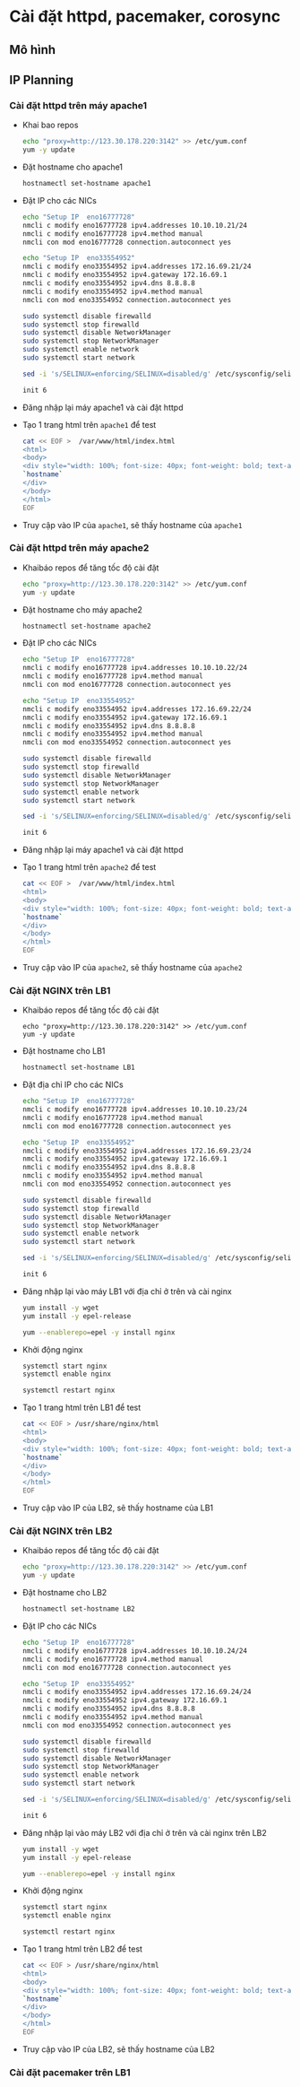 # Cài đặt httpd, pacemaker, corosync
## Mô hình

## IP Planning 

### Cài đặt httpd trên máy apache1

- Khai bao repos
  ```sh 
  echo "proxy=http://123.30.178.220:3142" >> /etc/yum.conf 
  yum -y update
  ```

- Đặt hostname cho apache1 
  ```sh
  hostnamectl set-hostname apache1
  ```

- Đặt IP cho các NICs 
  ```sh
  echo "Setup IP  eno16777728"
  nmcli c modify eno16777728 ipv4.addresses 10.10.10.21/24
  nmcli c modify eno16777728 ipv4.method manual
  nmcli con mod eno16777728 connection.autoconnect yes

  echo "Setup IP  eno33554952"
  nmcli c modify eno33554952 ipv4.addresses 172.16.69.21/24
  nmcli c modify eno33554952 ipv4.gateway 172.16.69.1
  nmcli c modify eno33554952 ipv4.dns 8.8.8.8
  nmcli c modify eno33554952 ipv4.method manual
  nmcli con mod eno33554952 connection.autoconnect yes

  sudo systemctl disable firewalld
  sudo systemctl stop firewalld
  sudo systemctl disable NetworkManager
  sudo systemctl stop NetworkManager
  sudo systemctl enable network
  sudo systemctl start network

  sed -i 's/SELINUX=enforcing/SELINUX=disabled/g' /etc/sysconfig/selinux

  init 6
  ```

- Đăng nhập lại máy apache1 và cài đặt httpd


- Tạo 1 trang html trên `apache1` để test 
  ```sh
  cat << EOF >  /var/www/html/index.html
  <html>
  <body>
  <div style="width: 100%; font-size: 40px; font-weight: bold; text-align: center;">
  `hostname`
  </div>
  </body>
  </html>
  EOF
  ```
- Truy cập vào IP của `apache1`, sẽ thấy hostname của `apache1`

### Cài đặt httpd trên máy apache2

- Khaibáo repos để tăng tốc độ cài đặt
  ```sh
  echo "proxy=http://123.30.178.220:3142" >> /etc/yum.conf 
  yum -y update
  ```

- Đặt hostname cho máy apache2
  ```sh
  hostnamectl set-hostname apache2
  ```
  
- Đặt IP cho các NICs
  ```sh
  echo "Setup IP  eno16777728"
  nmcli c modify eno16777728 ipv4.addresses 10.10.10.22/24
  nmcli c modify eno16777728 ipv4.method manual
  nmcli con mod eno16777728 connection.autoconnect yes

  echo "Setup IP  eno33554952"
  nmcli c modify eno33554952 ipv4.addresses 172.16.69.22/24
  nmcli c modify eno33554952 ipv4.gateway 172.16.69.1
  nmcli c modify eno33554952 ipv4.dns 8.8.8.8
  nmcli c modify eno33554952 ipv4.method manual
  nmcli con mod eno33554952 connection.autoconnect yes

  sudo systemctl disable firewalld
  sudo systemctl stop firewalld
  sudo systemctl disable NetworkManager
  sudo systemctl stop NetworkManager
  sudo systemctl enable network
  sudo systemctl start network

  sed -i 's/SELINUX=enforcing/SELINUX=disabled/g' /etc/sysconfig/selinux

  init 6
  ```

- Đăng nhập lại máy apache1 và cài đặt httpd


- Tạo 1 trang html trên `apache2` để test 
  ```sh
  cat << EOF >  /var/www/html/index.html
  <html>
  <body>
  <div style="width: 100%; font-size: 40px; font-weight: bold; text-align: center;">
  `hostname`
  </div>
  </body>
  </html>
  EOF
  ```
- Truy cập vào IP của `apache2`, sẽ thấy hostname của `apache2`
### Cài đặt NGINX trên LB1

- Khaibáo repos để tăng tốc độ cài đặt
  ```
  echo "proxy=http://123.30.178.220:3142" >> /etc/yum.conf 
  yum -y update
  ```

- Đặt hostname cho LB1
  ```sh
  hostnamectl set-hostname LB1
  ```

- Đặt địa chỉ IP cho các NICs
  ```sh
  echo "Setup IP  eno16777728"
  nmcli c modify eno16777728 ipv4.addresses 10.10.10.23/24
  nmcli c modify eno16777728 ipv4.method manual
  nmcli con mod eno16777728 connection.autoconnect yes

  echo "Setup IP  eno33554952"
  nmcli c modify eno33554952 ipv4.addresses 172.16.69.23/24
  nmcli c modify eno33554952 ipv4.gateway 172.16.69.1
  nmcli c modify eno33554952 ipv4.dns 8.8.8.8
  nmcli c modify eno33554952 ipv4.method manual
  nmcli con mod eno33554952 connection.autoconnect yes

  sudo systemctl disable firewalld
  sudo systemctl stop firewalld
  sudo systemctl disable NetworkManager
  sudo systemctl stop NetworkManager
  sudo systemctl enable network
  sudo systemctl start network

  sed -i 's/SELINUX=enforcing/SELINUX=disabled/g' /etc/sysconfig/selinux

  init 6
  ```

- Đăng nhập lại vào máy LB1 với địa chỉ ở trên và cài nginx
  ```sh
  yum install -y wget 
  yum install -y epel-release
  
  yum --enablerepo=epel -y install nginx
  ```

- Khởi động nginx
  ```sh
  systemctl start nginx 
  systemctl enable nginx 

  systemctl restart nginx 
  ```
  
- Tạo 1 trang html trên LB1 để test 
  ```sh
  cat << EOF > /usr/share/nginx/html
  <html>
  <body>
  <div style="width: 100%; font-size: 40px; font-weight: bold; text-align: center;">
  `hostname`
  </div>
  </body>
  </html>
  EOF
  ```
- Truy cập vào IP của LB2, sẽ thấy hostname của LB1

### Cài đặt NGINX trên LB2 
- Khaibáo repos để tăng tốc độ cài đặt
  ```sh
  echo "proxy=http://123.30.178.220:3142" >> /etc/yum.conf 
  yum -y update
  ```
- Đặt hostname cho LB2
  ```sh
  hostnamectl set-hostname LB2
  ```
- Đặt IP cho các NICs
  ```sh
  echo "Setup IP  eno16777728"
  nmcli c modify eno16777728 ipv4.addresses 10.10.10.24/24
  nmcli c modify eno16777728 ipv4.method manual
  nmcli con mod eno16777728 connection.autoconnect yes

  echo "Setup IP  eno33554952"
  nmcli c modify eno33554952 ipv4.addresses 172.16.69.24/24
  nmcli c modify eno33554952 ipv4.gateway 172.16.69.1
  nmcli c modify eno33554952 ipv4.dns 8.8.8.8
  nmcli c modify eno33554952 ipv4.method manual
  nmcli con mod eno33554952 connection.autoconnect yes

  sudo systemctl disable firewalld
  sudo systemctl stop firewalld
  sudo systemctl disable NetworkManager
  sudo systemctl stop NetworkManager
  sudo systemctl enable network
  sudo systemctl start network

  sed -i 's/SELINUX=enforcing/SELINUX=disabled/g' /etc/sysconfig/selinux

  init 6
  ```

- Đăng nhập lại vào máy LB2 với địa chỉ ở trên và cài nginx trên LB2
  ```sh
  yum install -y wget 
  yum install -y epel-release

  yum --enablerepo=epel -y install nginx
  ```
  
- Khởi động nginx
  ```sh
  systemctl start nginx 
  systemctl enable nginx 

  systemctl restart nginx 
  ```
  
- Tạo 1 trang html trên LB2 để test 
  ```sh
  cat << EOF > /usr/share/nginx/html
  <html>
  <body>
  <div style="width: 100%; font-size: 40px; font-weight: bold; text-align: center;">
  `hostname`
  </div>
  </body>
  </html>
  EOF
  ```
- Truy cập vào IP của LB2, sẽ thấy hostname của LB2

### Cài đặt pacemaker trên LB1



